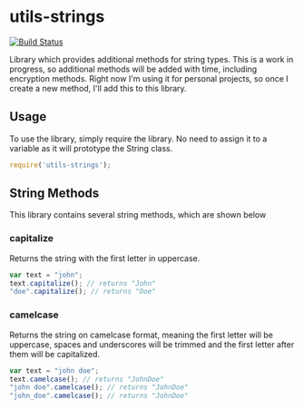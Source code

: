 utils-strings
=============
[![Build Status](https://travis-ci.org/fdvj/utils-strings.svg?branch=master)](https://travis-ci.org/fdvj/utils-strings)

Library which provides additional methods for string types.  This is a work in progress, so additional methods will be added with time, including encryption methods. Right now I'm using it for personal projects, so once I create a new method, I'll add this to this library.

Usage
-----

To use the library, simply require the library. No need to assign it to a variable as it will prototype the String class.

```javascript
require('utils-strings');
```

String Methods
--------------

This library contains several string methods, which are shown below

### capitalize

Returns the string with the first letter in uppercase.

```javascript
var text = "john";
text.capitalize(); // returns "John"
"doe".capitalize(); // returns "Doe"
```

### camelcase

Returns the string on camelcase format, meaning the first letter will be uppercase, spaces and underscores will be trimmed and the first letter after them will be capitalized.

```javascript
var text = "john doe";
text.camelcase(); // returns "JohnDoe"
"john doe".camelcase(); // returns "JohnDoe"
"john_doe".camelcase(); // returns "JohnDoe"
```


